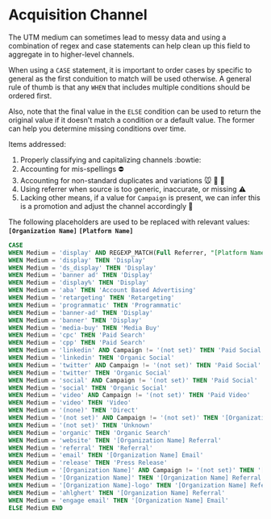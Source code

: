 # Acquisition Channel

The UTM medium can sometimes lead to messy data and using a combination of regex and case statements can help clean up this field to aggregate in to higher-level channels.

When using a `CASE` statement, it is important to order cases by specific to general as the first conduition to match will be used otherwise. A general rule of thumb is that any `WHEN` that includes multiple conditions should be ordered first.

Also, note that the final value in the `ELSE` condition can be used to return the original value if it doesn't match a condition or a default value. The former can help you determine missing conditions over time.

Items addressed:
1. Properly classifying and capitalizing channels :bowtie:
2. Accounting for mis-spellings :no_entry:
3. Accounting for non-standard duplicates and variations :mouse: :hamster: :rabbit:
4. Using referrer when source is too generic, inaccurate, or missing :warning:
5. Lacking other means, if a value for `Campaign` is present, we can infer this is a promotion and adjust the channel accordingly :crystal_ball:

The following placeholders are used to be replaced with relevant values:
**`[Organization Name]`**
**`[Platform Name]`**

```SQL
CASE
WHEN Medium = 'display' AND REGEXP_MATCH(Full Referrer, "[Platform Name]") THEN 'Account Based Advertising'
WHEN Medium = 'display' THEN 'Display'
WHEN Medium = 'ds_display' THEN 'Display'
WHEN Medium = 'banner ad' THEN 'Display'
WHEN Medium = 'display%' THEN 'Display'
WHEN Medium = 'aba' THEN 'Account Based Advertising'
WHEN Medium = 'retargeting' THEN 'Retargeting'
WHEN Medium = 'programmatic' THEN 'Programmatic'
WHEN Medium = 'banner-ad' THEN 'Display'
WHEN Medium = 'banner' THEN 'Display'
WHEN Medium = 'media-buy' THEN 'Media Buy'
WHEN Medium = 'cpc' THEN 'Paid Search'
WHEN Medium = 'cpp' THEN 'Paid Search'
WHEN Medium = 'linkedin' AND Campaign != '(not set)' THEN 'Paid Social'
WHEN Medium = 'linkedin' THEN 'Organic Social'
WHEN Medium = 'twitter' AND Campaign != '(not set)' THEN 'Paid Social'
WHEN Medium = 'twitter' THEN 'Organic Social'
WHEN Medium = 'social' AND Campaign != '(not set)' THEN 'Paid Social'
WHEN Medium = 'social' THEN 'Organic Social'
WHEN Medium = 'video' AND Campaign != '(not set)' THEN 'Paid Video'
WHEN Medium = 'video' THEN 'Video'
WHEN Medium = '(none)' THEN 'Direct'
WHEN Medium = '(not set)' AND Campaign != '(not set)' THEN '[Organization Name] Promotion'
WHEN Medium = '(not set)' THEN 'Unknown'
WHEN Medium = 'organic' THEN 'Organic Search'
WHEN Medium = 'website' THEN '[Organization Name] Referral'
WHEN Medium = 'referral' THEN 'Referral'
WHEN Medium = 'email' THEN '[Organization Name] Email'
WHEN Medium = 'release' THEN 'Press Release'
WHEN Medium = '[Organization Name]' AND Campaign != '(not set)' THEN '[Organization Name] Promotion'
WHEN Medium = '[Organization Name]' THEN '[Organization Name] Referral'
WHEN Medium = '[Organization Name]-logo' THEN '[Organization Name] Referral'
WHEN Medium = 'ahlghert' THEN '[Organization Name] Referral'
WHEN Medium = 'engage email' THEN '[Organization Name] Email'
ELSE Medium END
```
